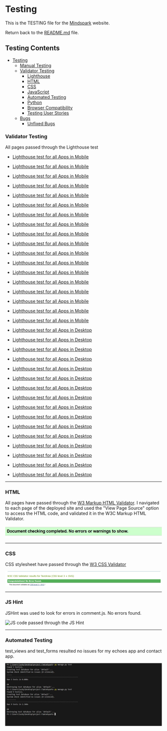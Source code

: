 # Testing

This is the TESTING file for the [Mindspark](https://mind-spark-139c9f977593.herokuapp.com/) website.

Return back to the [README.md](README.md) file.


## Testing Contents  
  
- [Testing](#testing)
  - [Manual Testing](#manual-testing)
  - [Validator Testing](#validator-testing)
    - [Lighthouse](#lighthouse)
    - [HTML](#html)
    - [CSS](#css)
    - [JavaScript](#javascript)
    - [Automated Testing](#automated-testing)
    - [Python](#python)
    - [Browser Compatibility](#browser-compatibility)
    - [Testing User Stories](#testing-user-stories)
  - [Bugs](#bugs)
    - [Unfixed Bugs](#unfixed-bugs)


### Validator Testing

All pages passed through the Lighthouse test

- [Lighthouse test for all Apps in Mobile](read-me/testing-validators/lighthouse-mobile/1.JPG)
- [Lighthouse test for all Apps in Mobile](read-me/testing-validators/lighthouse-mobile/2.JPG)
- [Lighthouse test for all Apps in Mobile](read-me/testing-validators/lighthouse-mobile/3.JPG)
- [Lighthouse test for all Apps in Mobile](read-me/testing-validators/lighthouse-mobile/4.JPG)
- [Lighthouse test for all Apps in Mobile](read-me/testing-validators/lighthouse-mobile/5.JPG)
- [Lighthouse test for all Apps in Mobile](read-me/testing-validators/lighthouse-mobile/6.JPG)
- [Lighthouse test for all Apps in Mobile](read-me/testing-validators/lighthouse-mobile/7.JPG)
- [Lighthouse test for all Apps in Mobile](read-me/testing-validators/lighthouse-mobile/8.JPG)
- [Lighthouse test for all Apps in Mobile](read-me/testing-validators/lighthouse-mobile/9.JPG)
- [Lighthouse test for all Apps in Mobile](read-me/testing-validators/lighthouse-mobile/10.JPG)
- [Lighthouse test for all Apps in Mobile](read-me/testing-validators/lighthouse-mobile/11.JPG)
- [Lighthouse test for all Apps in Mobile](read-me/testing-validators/lighthouse-mobile/12.JPG)
- [Lighthouse test for all Apps in Mobile](read-me/testing-validators/lighthouse-mobile/13.JPG)
- [Lighthouse test for all Apps in Mobile](read-me/testing-validators/lighthouse-mobile/14.JPG)
- [Lighthouse test for all Apps in Mobile](read-me/testing-validators/lighthouse-mobile/15.JPG)
- [Lighthouse test for all Apps in Mobile](read-me/testing-validators/lighthouse-mobile/16.JPG)
- [Lighthouse test for all Apps in Mobile](read-me/testing-validators/lighthouse-mobile/17.JPG)
- [Lighthouse test for all Apps in Mobile](read-me/testing-validators/lighthouse-mobile/18.JPG)


- [Lighthouse test for all Apps in Desktop](read-me/testing-validators/lighthouse-desktop/1.JPG)
- [Lighthouse test for all Apps in Desktop](read-me/testing-validators/lighthouse-desktop/2.JPG)
- [Lighthouse test for all Apps in Desktop](read-me/testing-validators/lighthouse-desktop/3.JPG)
- [Lighthouse test for all Apps in Desktop](read-me/testing-validators/lighthouse-desktop/4.JPG)
- [Lighthouse test for all Apps in Desktop](read-me/testing-validators/lighthouse-desktop/5.JPG)
- [Lighthouse test for all Apps in Desktop](read-me/testing-validators/lighthouse-desktop/6.JPG)
- [Lighthouse test for all Apps in Desktop](read-me/testing-validators/lighthouse-desktop/7.JPG)
- [Lighthouse test for all Apps in Desktop](read-me/testing-validators/lighthouse-desktop/8.JPG)
- [Lighthouse test for all Apps in Desktop](read-me/testing-validators/lighthouse-desktop/9.JPG)
- [Lighthouse test for all Apps in Desktop](read-me/testing-validators/lighthouse-desktop/10.JPG)
- [Lighthouse test for all Apps in Desktop](read-me/testing-validators/lighthouse-desktop/11.JPG)
- [Lighthouse test for all Apps in Desktop](read-me/testing-validators/lighthouse-desktop/12.JPG)
- [Lighthouse test for all Apps in Desktop](read-me/testing-validators/lighthouse-desktop/13.JPG)
- [Lighthouse test for all Apps in Desktop](read-me/testing-validators/lighthouse-desktop/14.JPG)
- [Lighthouse test for all Apps in Desktop](read-me/testing-validators/lighthouse-desktop/15.JPG)
- [Lighthouse test for all Apps in Desktop](read-me/testing-validators/lighthouse-desktop/16.JPG)

<hr>

### HTML

All pages have passed through the [W3 Markup HTML Validator](https://validator.w3.org/). I navigated to each page of the deployed site and used the "View Page Source" option to access the HTML code, and validated it in the W3C Markup HTML Validator.

![All pages passed through the HTML validator](read-me/testing-validators/html-validator/1.JPG)

<hr>

### CSS

CSS stylesheet have passed through the [W3 CSS Validator](https://jigsaw.w3.org/css-validator/)

![CSS stylesheet passed through the CSS validator](read-me/testing-validators/css-validator/1.JPG)

<hr>

### JS Hint

JSHint was used to look for errors in comment.js. No errors found.

![JS code passed through the JS Hint](read-me/testing-validators/js-hint-validator/js-hint-error-fixed.PNG)
  
<hr>

### Automated Testing

test_views and test_forms resulted no issues for my echoes app and contact app.

![Automated Testing](read-me/testing-validators/automated-test.JPG)


</details>